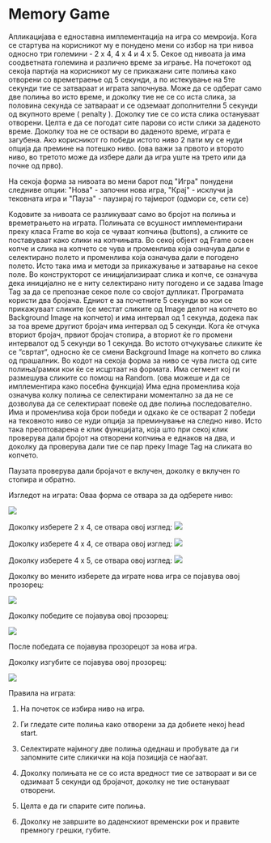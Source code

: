 # Memory Game

Апликацијава е едноставна имплементација на игра со мемроија. Кога се стартува на корисникот му е понудено мени со избор на три нивоа односно три големини - 2 x 4, 4 x 4 и 4 x 5. Секое од нивоата ја има соодветната големина и различно време за играње. На почетокот од секоја партија на корисникот му се прикажани сите полиња како отворени со времетраење од 5 секунди, а по истекување на 5те секунди тие се затвараат и играта започнува. Може да се одберат само две полиња во исто време, и доколку тие не се со иста слика, за половина секунда се затвараат и се одземаат дополнителни 5 секунди од вкупното време ( penalty ). Доколку тие се со иста слика остануваат отворени. Целта е да се погодат сите парови со исти слики за даденото време. Доколку тоа не се оствари во даденото време, играта е загубена. Ако корисникот го победи истото ниво 2 пати му се нуди опција да премине на потешко ниво. (ова важи за првото и второто ниво, во третото може да избере дали да игра уште на трето или да почне од прво). 

На секоја форма за нивоата во мени барот под "Игра" понудени следниве опции: "Нова" - започни нова игра, "Крај" - исклучи ја тековната игра и "Пауза" -  паузирај го тајмерот (одмори се, сети се)


Kодовите за нивоата се разликуваат само во бројот на полиња и времетрањето на играта. Полињата се всушност имплементирани преку класа Frame во која се чуваат копчиња (buttons), а сликите се поставуваат како слики на копчињата.
Во секој објект од Frame освен копче и слика на копчето се чува и променлива која означува дали е селектирано полето и променлива која означува дали е погодено полето. Исто така има и методи за прикажување и затварање на секое поле. Во конструкторот се иницијализираат слика и копче, се означува дека иницијално не е ниту селектирано ниту погодено и се задава Image Tag за да се препознае секое поле со својот дупликат.
Програмата користи два бројача. Едниот е за почетните 5 секунди во кои се прикажуваат сликите (се местат сликите од Image делот на копчето во Background Image на копчето) и има интервал од 1 секунда, додека пак за тоа време другиот бројач има интервал од 5 секунди. Кога ќе отчука вториот бројач, првиот бројач стопира, а вториот ќе го промени интервалот од 5 секунди во 1 секунда. Во истото отчукување сликите ќе се “свртат“, односно ќе се смени Background Image на копчето во слика од прашалник.
Во кодот на секоја форма за ниво се чува листа од сите полиња/рамки кои ќе се исцртаат на формата. Има сегмент кој ги размешува сликите со помош на Random. (ова можеше и да се имплементира како посебна функција) Има една променлива која означува колку полиња се селектирани моментално за да не се дозволува да се селектираат повеќе од две полиња последователно.
Има и променлива која брои победи и одкако ќе се остварат 2 победи на тековното ниво се нуди опција за преминување на следно ниво. Исто така преоптоварена е клик функцијата, која што при секој клик проверува дали бројот на отворени копчиња е еднаков на два, и доколку да проверува дали тие се пар преку Image Tag на сликата во копчето.

Паузата проверува дали бројачот е вклучен, доколку е вклучен го стопира и обратно.


Изгледот на играта:
Оваа форма се отвара за да одберете ниво:

<img src="http://i.imgur.com/86xaIUL.jpg"/>

Доколку изберете 2 x 4, се отвара овој изглед:
<img src="http://i.imgur.com/3hYwQoj.jpg"/>

Доколку изберете 4 x 4, се отвара овој изглед:
<img src="http://i.imgur.com/PTMl1tK.jpg"/>

Доколку изберете 4 x 5, се отвара овој изглед:
<img src="http://i.imgur.com/yRu6QPr.jpg"/>

Доколку во менито изберете да играте нова игра се појавува овој прозорец:

<img src="http://i.imgur.com/tDpwk2z.jpg"/>

Доколку победите се појавува овој прозорец:

<img src="http://i.imgur.com/LUaSBPk.jpg"/>

После победата се појавува прозорецот за нова игра.

Доколку изгубите се појавува овој прозорец:

<img src="http://i.imgur.com/XK615ek.jpg"/>

Правила на играта: 
                                                                                                      
1. На почеток се избира ниво на игра.

2. Ги гледате сите полиња како отворени за да добиете некој head start. 

3. Селектирате најмногу две полиња одеднаш и пробувате да ги запомните сите сликички на која позиција се наоѓаат.

4. Доколку полињата не се со иста вредност тие се затвораат и ви се одзимаат 5 секунди од бројачот, доколку не тие остануваат отворени.

5. Целта е да ги спарите сите полиња.

6. Доколку не завршите во даденскиот временски рок и правите премногу грешки, губите.
